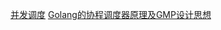 [并发调度](https://golang.design/under-the-hood/zh-cn/part2runtime/ch06sched/)
[Golang的协程调度器原理及GMP设计思想](https://www.yuque.com/aceld/golang/srxd6d)